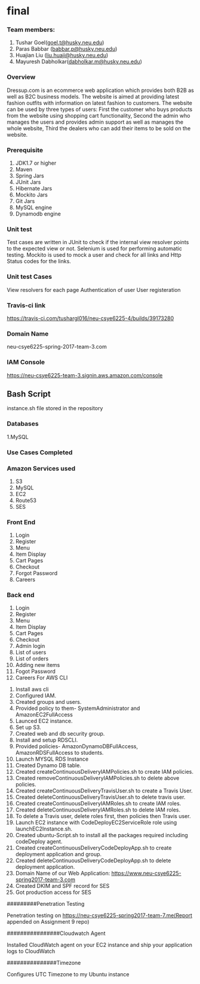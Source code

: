 # final
### Team members:
 1. Tushar Goel(goel.t@husky.neu.edu)
 2. Paras Babbar (babbar.p@husky.neu.edu)
 3. Huajian Liu (liu.huaji@husky.neu.edu)
 4. Mayuresh Dabholkar(dabholkar.m@husky.neu.edu)    

### Overview  
 Dressup.com is an ecommerce web application which provides both B2B as well as B2C business models. The website is aimed at providing latest fashion outfits with information on latest fashion to customers. The website can be used by three types of users: First the customer who buys products from the website using shopping cart functionality, Second the admin who manages the users and provides admin support as well as manages the whole website, Third the dealers who can add their items to be sold on the website.  
 
### Prerequisite 
 1. JDK1.7 or higher
 2. Maven
 3. Spring Jars
 4. JUnit Jars
 6. Hibernate Jars
 7. Mockito Jars
 8. Git Jars
 9. MySQL engine
10. Dynamodb engine  

### Unit test  
Test cases are written in JUnit to check if the internal view resolver points to the expected view or not. Selenium is used for performing automatic testing. Mockito is used to mock a user and check for all links and Http Status codes for the links.   

### Unit test Cases  

View resolvers for each page
Authentication of user
User registeration
### Travis-ci link  
https://travis-ci.com/tushargl016/neu-csye6225-4/builds/39173280

### Domain Name
neu-csye6225-spring-2017-team-3.com
### IAM Console
https://neu-csye6225-team-3.signin.aws.amazon.com/console
## Bash Script  
instance.sh file stored in the repository  

### Databases  

 1.MySQL   

### Use Cases  Completed  

### Amazon Services used  

 1. S3       
 2. MySQL  
 3. EC2  
 4. Route53  
 5. SES  
 
 ### Front End  
 1. Login
 2. Register
 3. Menu
 4. Item Display
 5. Cart Pages
 6. Checkout
 7. Forgot Password
 8. Careers
### Back end  
1. Login
2. Register
3. Menu
4. Item Display
5. Cart Pages
6. Checkout
7. Admin login
8. List of users
9. List of orders
10. Adding new items
11. Fogot Password
12. Careers
For AWS CLI

1) Install aws cli
2) Configured IAM.
3) Created groups and users.
4) Provided policy to them- SystemAdministrator and AmazonEC2FullAccess
5) Launced EC2 instance.
6) Set up S3.
7) Created web and db security group.
8) Install and setup RDSCLI.
9) Provided policies- AmazonDynamoDBFullAccess, AmazonRDSFullAccess to students.
10) Launch MYSQL RDS Instance
11) Created Dynamo DB table.
12) Created createContinuousDeliveryIAMPolicies.sh to create IAM policies.
13) Created removeContinuousDeliveryIAMPolicies.sh to delete above policies.
14) Created createContinuousDeliveryTravisUser.sh to create a Travis User.
15) Created deleteContinuousDeliveryTravisUser.sh to delete travis user.
16) Created createContinuousDeliveryIAMRoles.sh to create IAM roles.
17) Created deleteContinuousDeliveryIAMRoles.sh to delete IAM roles.
18) To delete a Travis user, delete roles first, then policies then Travis user.
19) Launch EC2 instance with CodeDeployEC2ServiceRole role using launchEC2Instance.sh.
20) Created ubuntu-Script.sh to install all the packages required including codeDeploy agent.
21) Created createContinuousDeliveryCodeDeployApp.sh to create deployment application and group.
22) Created deleteContinuousDeliveryCodeDeployApp.sh to delete deployment application.
23) Domain Name of our Web Application: https://www.neu-csye6225-spring2017-team-3.com
24) Created DKIM and SPF record for SES
25) Got production access for SES


#########Penetration Testing

Penetration testing on https://neu-csye6225-spring2017-team-7.me(Report appended on Assignment 9 repo)

################Cloudwatch Agent

Installed CloudWatch agent on your EC2 instance and ship your application logs to CloudWatch

###############Timezone

Configures UTC Timezone to my Ubuntu instance 
